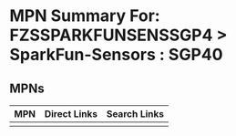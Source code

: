 



# MPN Summary For: FZSSPARKFUNSENSSGP4 > SparkFun-Sensors : SGP40

## MPNs
  

|MPN|Direct Links|Search Links|
| :--- | :--- | :--- |
||||
